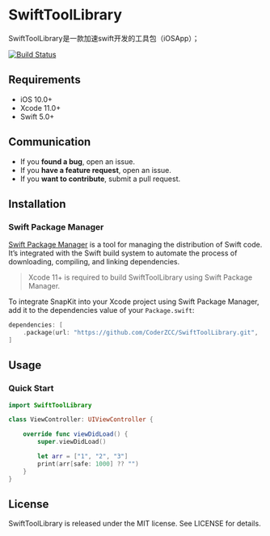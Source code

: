 # SwiftToolLibrary

SwiftToolLibrary是一款加速swift开发的工具包（iOSApp）；

[![Build Status](https://travis-ci.org/SnapKit/SnapKit.svg)](https://github.com/CoderZCC)

## Requirements

- iOS 10.0+
- Xcode 11.0+
- Swift 5.0+

## Communication

- If you **found a bug**, open an issue.
- If you **have a feature request**, open an issue.
- If you **want to contribute**, submit a pull request.

## Installation

### Swift Package Manager

[Swift Package Manager](https://swift.org/package-manager/) is a tool for managing the distribution of Swift code. It’s integrated with the Swift build system to automate the process of downloading, compiling, and linking dependencies.

> Xcode 11+ is required to build SwiftToolLibrary using Swift Package Manager.

To integrate SnapKit into your Xcode project using Swift Package Manager, add it to the dependencies value of your `Package.swift`:

```swift
dependencies: [
    .package(url: "https://github.com/CoderZCC/SwiftToolLibrary.git", .upToNextMajor(from: "1.0.0"))
]
```

## Usage

### Quick Start

```swift
import SwiftToolLibrary

class ViewController: UIViewController {

    override func viewDidLoad() {
        super.viewDidLoad()

        let arr = ["1", "2", "3"]
        print(arr[safe: 1000] ?? "")
    }
}
```

## License

SwiftToolLibrary is released under the MIT license. See LICENSE for details.

